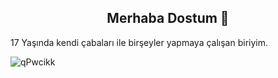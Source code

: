 <h2 align="center">Merhaba Dostum 👋</h2>

17 Yaşında kendi çabaları ile birşeyler yapmaya çalışan biriyim.


![qPwcikk](https://qPwcikk-badge.glitch.me/badge?page_id=page.id)

      
